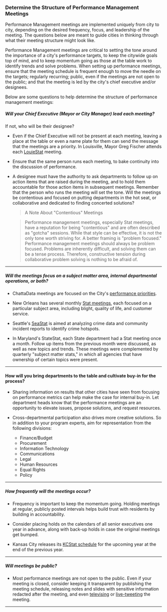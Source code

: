 ### Determine the Structure of Performance Management Meetings

Performance Management meetings are implemented uniquely from city to city, depending on the desired frequency, focus, and leadership of the meeting. The questions below are meant to guide cities in thinking through what their meeting structure might look like.

Performance Management meetings are critical to setting the tone around the importance of a city's performance targets, to keep the citywide goals top of mind, and to keep momentum going as those at the table work to identify trends and solve problems. When setting up performance meetings, ensure that the meeting schedule is frequent enough to move the needle on the targets; regularly recurring; public, even if the meetings are not open to the public; and that the meeting is led by the city's chief executive and/or designees.

Below are some questions to help determine the structure of performance management meetings:

##### Will your Chief Executive (Mayor or City Manager) lead each meeting?
If not, who will be their designee?

* Even if the Chief Executive will not be present at each meeting, leaving a place at the table or even a name plate for them can send the message that the meetings are a priority. In Louisville, Mayor Greg Fischer attends each [LouieStat](http://louiestat.louisvilleky.gov/) meeting.

* Ensure that the same person runs each meeting, to bake continuity into the discussion of performance.

* A designee must have the authority to ask departments to follow up on action items that are raised during the meeting, and to hold them accountable for those action items in subsequent meetings. Remember that the person who runs the meeting will set the tone. Will the meetings be contentious and focused on putting departments in the hot seat, or collaborative and dedicated to finding concerted solutions?

  > A Note About "Contentious" Meetings
  
  > Performance management meetings, especially Stat meetings, have a reputation for being "contentious" and are often described as "gotcha" sessions. While that style can be effective, it is not the only tone worth striving for. A better framing is "problem focused." Performance management meetings should always be problem focused. Problems are inherently difficult, and solving them can be a tense process. Therefore, constructive tension during collaborative problem solving is nothing to be afraid of.
  
<hr>

##### Will the meetings focus on a subject matter area, internal departmental operations, or both?

* ChattaData meetings are focused on the City's [performance priorities](https://performance.chattanooga.gov/).

* New Orleans has several monthly [Stat meetings](http://www.nola.gov/calendar/stat-meetings/), each focused on a particular subject area, including blight, quality of life, and customer service.

* Seattle's [SeaStat](http://www.seattle.gov/seattle-police-department/crime-data/seastat) is aimed at analyzing crime data and community incident reports to identify crime hotspots.

* In Maryland's StateStat, each State department had a Stat meeting once a month. Follow up items from the previous month were discussed, as well as new topics and trends. These meetings were complemented by quarterly "subject matter stats," in which all agencies that have ownership of certain topics were present.

<hr>

#### How will you bring departments to the table and cultivate buy-in for the process?

* Sharing information on results that other cities have seen from focusing on performance metrics can help make the case for internal buy-in. Let department heads know that the performance meetings are an opportunity to elevate issues, propose solutions, and request resources.

* Cross-departmental participation also drives more creative solutions. So in addition to your program experts, aim for representation from the following divisions:
  * Finance/Budget      
  * Procurement
  * Information Technology
  * Communications
  * Legal
  * Human Resources
  * Equal Rights
  * Policy

<hr>

##### How frequently will the meetings occur?

* Frequency is important to keep the momentum going. Holding meetings at regular, publicly posted intervals helps build trust with residents by building in accountability.

* Consider placing holds on the calendars of all senior executives one year in advance, along with back-up holds in case the original meetings get bumped.

* Kansas City releases its [KCStat schedule](http://kcmo.gov/kcstat/meetings/) for the upcoming year at the end of the previous year.

<hr>

##### Will meetings be public?

* Most performance meetings are not open to the public. Even if your meeting is closed, consider keeping it transparent by publishing the meeting schedule, releasing notes and slides with sensitive information redacted after the meeting, and even [televising](http://kansascity.granicus.com/MediaPlayer.php?view_id=&clip_id=9269) or [live-tweeting](https://twitter.com/hashtag/KCStat?src=hash) the meeting.

<hr>

